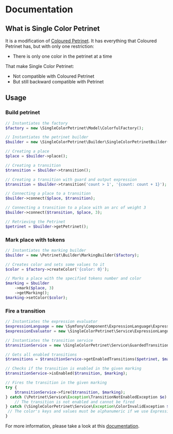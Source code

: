 # Documentation

## What is Single Color Petrinet

It is a modification of [Coloured Petrinet](https://en.wikipedia.org/wiki/Coloured_Petri_net). It has everything that
Coloured Petrinet has, but with only one restriction:
* There is only one color in the petrinet at a time

That make Single Color Petrinet:
* Not compatible with Coloured Petrinet
* But still backward compatible with Petrinet

## Usage

### Build petrinet

```php
// Instantiates the factory
$factory = new \SingleColorPetrinet\Model\ColorfulFactory();

// Instantiates the petrinet builder
$builder = new \SingleColorPetrinet\Builder\SingleColorPetrinetBuilder($factory);

// Creating a place
$place = $builder->place();

// Creating a transition
$transition = $builder->transition();

// Creating a transition with guard and output expression
$transition = $builder->transition('count > 1', '{count: count + 1}');

// Connecting a place to a transition
$builder->connect($place, $transition);

// Connecting a transition to a place with an arc of weight 3
$builder->connect($transition, $place, 3);

// Retrieving the Petrinet
$petrinet = $builder->getPetrinet();
```

### Mark place with tokens

```php
// Instantiates the marking builder
$builder = new \Petrinet\Builder\MarkingBuilder($factory);

// Creates color and sets some values to it
$color = $factory->createColor('{color: 0}');

// Marks a place with the specified tokens number and color
$marking = $builder
    ->mark($place, 3)
    ->getMarking();
$marking->setColor($color);
```

### Fire a transition

```php
// Instantiates the expression evaluator
$expressionLanguage = new \Symfony\Component\ExpressionLanguage\ExpressionLanguage();
$expressionEvaluator = new \SingleColorPetrinet\Service\ExpressionLanguageEvaluator($expressionLanguage);

// Instantiates the transition service
$transitionService = new \SingleColorPetrinet\Service\GuardedTransitionService($factory, $expressionEvaluator);

// Gets all enabled transitions
$transitions = $transitionService->getEnabledTransitions($petrinet, $marking);

// Checks if the transition is enabled in the given marking
$transitionService->isEnabled($transition, $marking);

// Fires the transition in the given marking
try {
    $transitionService->fire($transition, $marking);
} catch (\Petrinet\Service\Exception\TransitionNotEnabledException $e) {
    // The transition is not enabled and cannot be fired
} catch (\SingleColorPetrinet\Service\Exception\ColorInvalidException $e) {
 // The color's keys and values must be alphanumeric if we use Expression Language
}
```

For more information, please take a look at this [documentation](https://github.com/florianv/petrinet/blob/master/docs/documentation.md).
